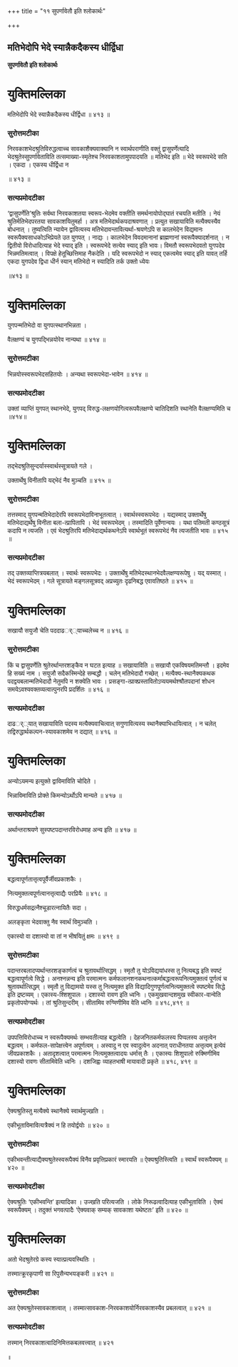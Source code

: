 +++
title = "११ सुपर्णावेतौ इति श्लोकार्थः"

+++


## मतिभेदोपि भेदे स्यान्नैकदैकस्य धीर्द्विधा

**सुपर्णावेतौ इति श्लोकार्थः**

# **युक्तिमल्लिका**

मतिभेदोपि भेदे स्यान्नैकदैकस्य धीर्द्विधा ॥ ४१३ ॥

### **सुरोत्तमटीका**

निरवकाशभेदश्रुतिविरुद्धत्वाच्च सावकाशैक्यवाक्यानि न स्वार्थपराणीति वक्तुं द्वासुपर्णेत्यादि भेदश्रुतेस्सुपर्णावेताविति तत्समाख्या-स्मृतेश्च निरवकाशतामुपपादयति ॥ मतिभेद इति ॥ भेदे स्वरूपभेदे सति । एकदा । एकस्य धीर्द्विधा न

॥ ४१३ ॥

### **सत्यप्रमोदटीका**

‘द्वासुपर्णेति’श्रुतिः सर्वथा निरवकाशतया स्वरूप-भेदमेव वक्तीति समर्थनायोपोद्घातं रचयति मतीति । नेयं श्रुतिर्मतिभेदपरतया सावकाशयितुमर्हा । अत्र मतिभेदार्थकपदाश्रवणात् । प्रत्युत सखायाविति मत्यैक्यस्यैव बोधनात् । तुष्यत्विति न्यायेन द्वावित्यस्य मतिभेदावन्तावित्यर्था-श्रयणेऽपि स कालभेदेन विद्यमानः स्वरूपैक्यसाधकोऽभिप्रेयते उत युगपत् । नाद्यः । कालभेदेन विवदमानानां ब्राह्मणानां स्वरूपैक्यादर्शनात् । न द्वितीयो विरोधादित्याह भेदे स्याद् इति । स्वरूपभेदे सत्येव स्याद् इति भावः। विमतौ स्वरूपभेदवतो युगपदेव भिन्नमतिमत्वात् । विपक्षे हेतूच्छित्तिमाह नैकदेति । यदि स्वरूपभेदो न स्याद् एकत्वमेव स्याद् इति यावत् तर्हि एकदा युगपदेव द्विधा धीर्न स्यान् मतिभेदो न स्यादिति तर्क उक्तो ध्येयः

॥४१३ ॥

# **युक्तिमल्लिका**

युगपन्मतिभेदो वा युगपत्स्थानभिन्नता ।

वैलक्षण्यं च युगपद्भिन्नयोरेव नान्यथा ॥ ४१४ ॥

### **सुरोत्तमटीका**

भिन्नयोस्स्वरूपभेदसहितयोः । अन्यथा स्वरूपभेदा-भावेन ॥ ४१४ ॥

### **सत्यप्रमोदटीका**

उक्तां व्याप्तिं युगपत् स्थानभेदे, युगपद् विरुद्ध-लक्षणयोगित्वरूपवैलक्षण्ये चातिदिशति स्थानेति वैलक्षण्यमिति च ॥४१४॥

# **युक्तिमल्लिका**

तद्भेदश्रुतिसुन्दर्यास्स्वार्थस्सूत्रायते गले ।

उक्तार्थेषु विनीतापि यद्भेदं नैव मुञ्चति ॥ ४१५ ॥

### **सुरोत्तमटीका**

तत्तस्माद् युगपन्मतिभेदादेरपि स्वरूपभेदाविनाभूतत्वात् । स्वार्थस्स्वरूपभेदः । यद्यस्माद् उक्तार्थेषु मतिभेदाद्यर्थेषु विनीता बला-त्प्रापितापि । भेदं स्वरूपभेदम् । तस्मादिति पूर्वेणान्वयः । यथा पतिमती कण्ठसूत्रं कदापि न त्यजति । एवं भेदश्रुतिरपि मतिभेदाद्यर्थकथनेऽपि स्वार्थभूतं स्वरूपभेदं नैव त्यजतीति भावः ॥ ४१५ ॥

### **सत्यप्रमोदटीका**

तद् उक्तव्याप्तित्रयबलात् । स्वार्थः स्वरूपभेदः । उक्तार्थेषु मतिभेदस्थानभेदवैलक्षण्यरूपेषु । यद् यस्मात् । भेदं स्वरूपभेदम् । गले सूत्रायते मङ्गलसूत्रवद् अप्रच्युतः दृढनिबद्ध एवावतिष्ठते ॥ ४१५ ॥

# **युक्तिमल्लिका**

सखायौ सयुजौ चेति पददाढर्््याच्चलेच्च न ॥ ४१६ ॥

### **सुरोत्तमटीका**

किं च द्वासुपर्णेति श्रुतेरर्थान्तरशङ्कैव न घटत इत्याह ॥ सखायाविति ॥ सखायौ एकविषयमतिमन्तौ । इदमेव हि सख्यं नाम । सयुजौ सदैकस्मिन्देहे सम्बद्धौ । चलेन् मतिभेदादौ गच्छेत् । मत्यैक्य-स्थानैक्यकथक पदद्वयबलान्मतिभेदादौ नेतुमपि न शक्येति भावः । प्रसङ्गा-त्प्राक्प्रस्तावितोऽप्ययमर्थश्श्रौतपदानां शोधन समयेऽवश्यवक्तव्यत्वात्पुनरपि प्रदर्शितः ॥ ४१६ ॥

### **सत्यप्रमोदटीका**

दाढर्््यात् सखायाविति पदस्य मत्यैक्यवाचित्वात् सगुणावित्यस्य स्थानैक्याभिधायित्वात् । न चलेत् तद्विरुद्धार्थकल्पन-स्यावकाशमेव न दद्यात् ॥ ४१६ ॥

# **युक्तिमल्लिका**

अन्योऽयमन्य इत्युक्ते द्वाविमाविति चोदिते ।

भिन्नाविमाविति प्रोक्ते किमन्योऽर्थोऽपि मान्यते ॥ ४१७ ॥

### **सत्यप्रमोदटीका**

अर्थान्तराश्रयणे सुस्पष्टपदान्तरविरोधमाह अन्य इति ॥ ४१७ ॥

# **युक्तिमल्लिका**

बद्धत्वापूर्णतात्तृत्वपूर्वैर्जीवप्रकाशकैः ।

नित्यमुक्तत्वपूर्णत्वानत्तृत्वाद्यैः परप्रियैः ॥ ४१८ ॥

विरुद्धधर्मसद्रत्नैश्चूडारत्नायितैः सदा ।

अलङ्कृता भेदवाक्तु नैव स्वार्थं विमुञ्चति ।

एकास्यो वा दशास्यो वा तां न भीषयितुं क्षमः ॥ ४१९ ॥

### **सुरोत्तमटीका**

पदान्तरबलादप्यर्थान्तरशङ्कार्णत्वं च श्रुतावर्थात्सिद्धम् । स्मृतौ तु योऽविद्ययांधस्स तु नित्यबद्ध इति स्पष्टं बद्धत्वापूर्णत्वे सिद्धे । अनश्नन्नन्य इति परमात्मनः कर्मफलानशनकथनात्कर्माबद्धत्वरूपनित्यमुक्तत्वं पूर्णत्वं च श्रुतावर्थात्सिद्धम् । स्मृतौ तु विद्यामयो यस्स तु नित्यमुक्त इति विद्यादिगुणपूर्णत्वनित्यमुक्तत्वे स्पष्टमेव सिद्धे इति द्रष्टव्यम् । एकास्य-श्शिशुपालः । दशास्यो रावण इति ध्वनिः । एकमुखवान्दशमुख स्वीकार-वान्वेति प्रकृतोपयोग्यर्थः । तां श्रुतिसुन्दरीम् । सीतामिव रुग्मिणीमिव वेति ध्वनिः ॥ ४१८,४१९ ॥

### **सत्यप्रमोदटीका**

उपपत्तिविरोधाच्च न स्वरूपैक्यमर्थः सम्भवतीत्याह बद्धत्वेति । देहजनितकर्मफलस्य पिप्पलस्य अत्तृत्वेन बद्धत्वम् । कर्मफल-सापेक्षत्त्वेन अपूर्णत्वम् । अस्वादु न एव स्वादुत्वेन अदनात् पराधीनतया अत्तृत्वम् इत्येवं जीवप्रकाशकैः । अतादृशत्वात् परमात्मनः नित्यमुक्तत्वादयः धर्मास् तैः । एकास्यः शिशुपालो रुक्मिणीमिव दशास्यो रावणः सीतामिवेति ध्वनिः । दशजिह्वः व्याहतभाषी मायावादी प्रकृते ॥ ४१८, ४१९ ॥

# **युक्तिमल्लिका**

ऐक्यश्रुतिस्तु मत्यैक्ये स्थानैक्ये स्वार्थमुज्खति ।

एकीभूताविमावित्यत्रैक्यं न हि तयोर्द्वयोः ॥ ४२० ॥

### **सुरोत्तमटीका**

एकीभवन्तीत्याद्यैक्यश्रुतेस्स्वरूपैक्यं विनैव प्रवृत्तिप्रकारं स्मारयति ॥ ऐक्यश्रुतिस्त्विति ॥ स्वार्थं स्वरूपैक्यम् ॥ ४२० ॥

### **सत्यप्रमोदटीका**

ऐक्यश्रुतिः ‘एकीभवन्ति’ इत्यादिका । उज्खति परित्यजति । लोके निरूढत्वादित्याह एकीभूताविति । ऐक्यं स्वरूपैक्यम् । तदुक्तं भगवत्पादैः ‘ऐक्यवाक् सम्यक् सावकाशा यथेष्टतः’ इति ॥ ४२० ॥

# **युक्तिमल्लिका**

अतो भेदश्रुतेरग्रे कस्य स्यात्प्रत्यवस्थितिः ।

तस्मात्क्रूरकृपाणी सा रिपुसैन्यभयङ्करी ॥ ४२१ ॥

### **सुरोत्तमटीका**

अत ऐक्यश्रुतेस्सावकाशत्वात् । तस्मात्सावकाश-निरवकाशयोर्निरवकाशस्यैव प्रबलत्वात् ॥ ४२१ ॥

### **सत्यप्रमोदटीका**

तस्मान् निरवकाशत्वादिनिमित्तकबलवत्त्वात् ॥ ४२१

॥

